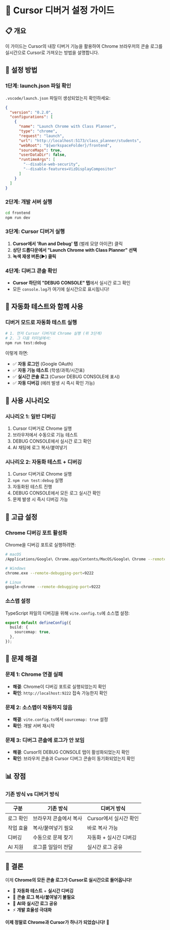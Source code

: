 # 🐛 Cursor 디버거 설정 가이드

## 📋 개요

이 가이드는 Cursor의 내장 디버거 기능을 활용하여 Chrome 브라우저의 콘솔 로그를 실시간으로 Cursor로 가져오는 방법을 설명합니다.

## 🚀 설정 방법

### 1단계: launch.json 파일 확인

`.vscode/launch.json` 파일이 생성되었는지 확인하세요:

```json
{
  "version": "0.2.0",
  "configurations": [
    {
      "name": "Launch Chrome with Class Planner",
      "type": "chrome",
      "request": "launch",
      "url": "http://localhost:5173/class_planner/students",
      "webRoot": "${workspaceFolder}/frontend",
      "sourceMaps": true,
      "userDataDir": false,
      "runtimeArgs": [
        "--disable-web-security",
        "--disable-features=VizDisplayCompositor"
      ]
    }
  ]
}
```

### 2단계: 개발 서버 실행

```bash
cd frontend
npm run dev
```

### 3단계: Cursor 디버거 실행

1. **Cursor에서 'Run and Debug' 탭** (벌레 모양 아이콘) 클릭
2. **상단 드롭다운에서 "Launch Chrome with Class Planner" 선택**
3. **녹색 재생 버튼(▶︎) 클릭**

### 4단계: 디버그 콘솔 확인

- **Cursor 하단의 "DEBUG CONSOLE" 탭**에서 실시간 로그 확인
- 모든 `console.log`가 여기에 실시간으로 표시됩니다!

## 🧪 자동화 테스트와 함께 사용

### 디버거 모드로 자동화 테스트 실행

```bash
# 1. 먼저 Cursor 디버거로 Chrome 실행 (위 3단계)
# 2. 그 다음 터미널에서:
npm run test:debug
```

이렇게 하면:

- ✅ **자동 로그인** (Google OAuth)
- ✅ **자동 기능 테스트** (학생/과목/시간표)
- ✅ **실시간 콘솔 로그** (Cursor DEBUG CONSOLE에 표시)
- ✅ **자동 디버깅** (에러 발생 시 즉시 확인 가능)

## 🎯 사용 시나리오

### 시나리오 1: 일반 디버깅

1. Cursor 디버거로 Chrome 실행
2. 브라우저에서 수동으로 기능 테스트
3. DEBUG CONSOLE에서 실시간 로그 확인
4. AI 채팅에 로그 복사/붙여넣기

### 시나리오 2: 자동화 테스트 + 디버깅

1. Cursor 디버거로 Chrome 실행
2. `npm run test:debug` 실행
3. 자동화된 테스트 진행
4. DEBUG CONSOLE에서 모든 로그 실시간 확인
5. 문제 발생 시 즉시 디버깅 가능

## 🔧 고급 설정

### Chrome 디버깅 포트 활성화

Chrome을 디버깅 포트로 실행하려면:

```bash
# macOS
/Applications/Google\ Chrome.app/Contents/MacOS/Google\ Chrome --remote-debugging-port=9222

# Windows
chrome.exe --remote-debugging-port=9222

# Linux
google-chrome --remote-debugging-port=9222
```

### 소스맵 설정

TypeScript 파일의 디버깅을 위해 `vite.config.ts`에 소스맵 설정:

```typescript
export default defineConfig({
  build: {
    sourcemap: true,
  },
});
```

## 🚨 문제 해결

### 문제 1: Chrome 연결 실패

- **해결**: Chrome이 디버깅 포트로 실행되었는지 확인
- **확인**: `http://localhost:9222` 접속 가능한지 확인

### 문제 2: 소스맵이 작동하지 않음

- **해결**: `vite.config.ts`에서 `sourcemap: true` 설정
- **확인**: 개발 서버 재시작

### 문제 3: 디버그 콘솔에 로그가 안 보임

- **해결**: Cursor의 DEBUG CONSOLE 탭이 활성화되었는지 확인
- **확인**: 브라우저 콘솔과 Cursor 디버그 콘솔이 동기화되었는지 확인

## 📊 장점

### 기존 방식 vs 디버거 방식

| 구분      | 기존 방식              | 디버거 방식            |
| --------- | ---------------------- | ---------------------- |
| 로그 확인 | 브라우저 콘솔에서 복사 | Cursor에서 실시간 확인 |
| 작업 효율 | 복사/붙여넣기 필요     | 바로 복사 가능         |
| 디버깅    | 수동으로 문제 찾기     | 자동화 + 실시간 디버깅 |
| AI 지원   | 로그를 일일이 전달     | 실시간 로그 공유       |

## 🎉 결론

이제 **Chrome의 모든 콘솔 로그가 Cursor로 실시간으로 들어옵니다!**

- 🚀 **자동화 테스트** + **실시간 디버깅**
- 📝 **콘솔 로그 복사/붙여넣기 불필요**
- 🤖 **AI와 실시간 로그 공유**
- ⚡ **개발 효율성 극대화**

**이제 정말로 Chrome과 Cursor가 하나가 되었습니다!** 🎯



